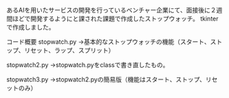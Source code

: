あるAIを用いたサービスの開発を行っているベンチャー企業にて、面接後に２週間ほどで開発するようにと課された課題で作成したストップウォッチ。
tkinterで作成しました。

コード概要
stopwatch.py
→基本的なストップウォッチの機能（スタート、ストップ、リセット、ラップ、スプリット）

stopwatch2.py
→stopwatch.pyをclassで書き直したもの。

stopwatch3.py
→stopwatch2.pyの簡易版（機能はスタート、ストップ、リセットのみ）
